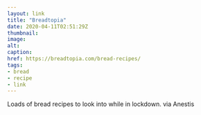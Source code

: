 ```yaml
---
layout: link
title: "Breadtopia"
date: 2020-04-11T02:51:29Z
thumbnail:
image:
alt:
caption:
href: https://breadtopia.com/bread-recipes/
tags:
- bread
- recipe
- link
---
```


Loads of bread recipes to look into while in lockdown. via Anestis
